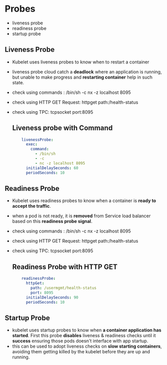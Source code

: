 # Probes
- liveness probe
- readiness probe
- startup probe

## Liveness Probe
-   Kubelet uses liveness probes to know when to  restart a container
-   liveness probe cloud catch a **deadlock** where an application is running, but unable to make progress and **restarting container** help in such state.
-   check using commands : /bin/sh -c nx -z localhost 8095
-   check using HTTP GET Request: httpget path:/health-status
-   check using TPC: tcpsocket port:8095

    ## Liveness probe with Command
    ```yaml
        livenessProbe:
          exec:
            command:
              - /bin/sh
              - -c
              - nc -z localhost 8095
          initialDelaySeconds: 60
          periodSeconds: 10
    ```
## Readiness Probe
-   Kubelet uses readiness probes to know when a container is **ready to accept the traffic**.
-   when a pod is not ready, it is **removed** from Service load balancer based on this **readiness probe signal**.
-   check using commands : /bin/sh -c nx -z localhost 8095
-   check using HTTP GET Request: httpget path:/health-status
-   check using TPC: tcpsocket port:8095
    
    ## Readiness Probe with HTTP GET
    ```yaml
        readinessProbe:
          httpGet:
            path: /usermgmt/health-status
            port: 8095
          initialDelaySeconds: 90
          periodSeconds: 10
    ```

## Startup Probe
-   kubelet uses startup probes to know when **a container application has started**. First this probe **disables** liveness & readiness checks until it **success** ensuring those pods doesn't interface with app startup.
-   this can be used to adopt liveness checks on **slow starting containers**, avoiding them getting killed by the kubelet before they are up and running.

